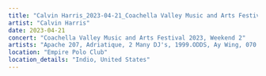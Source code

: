 ```yaml
---
title: "Calvin Harris_2023-04-21_Coachella Valley Music and Arts Festival 2023, Weekend 2"
artist: "Calvin Harris"
date: 2023-04-21
concert: "Coachella Valley Music and Arts Festival 2023, Weekend 2"
artists: "Apache 207, Adriatique, 2 Many DJ's, 1999.ODDS, Ay Wing, 070 Shake"
location: "Empire Polo Club"
location_details: "Indio, United States"
---
```

